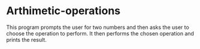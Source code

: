 # Arthimetic-operations
This program prompts the user for two numbers and then asks the user to choose the operation to perform. It then performs the chosen operation and prints the result.
